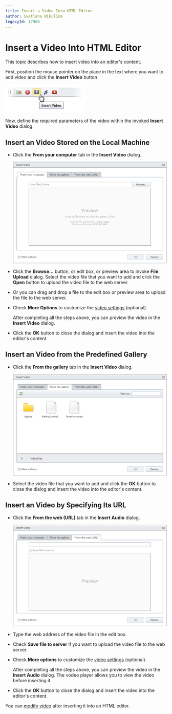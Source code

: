 ```yaml
---
title: Insert a Video Into HTML Editor
author: Svetlana Nikulina
legacyId: 17968
---
```

# Insert a Video Into HTML Editor
This topic describes how to insert video into an editor's content.

First, position the mouse pointer on the place in the text where you want to add video and click the **Insert Video** button.

![EUD_InsertVideo_Button](../../../images/img25648.png)

Now, define the required parameters of the video within the invoked **Insert Video** dialog.

## Insert an Video Stored on the Local Machine
* Click the **From your computer** tab in the **Insert Video** dialog.
	
	![EUD_InsertVideo_fromComp](../../../images/img25656.png)
* Click the **Browse...** button, or edit box, or preview area to invoke **File Upload** dialog. Select the video file that you want to add and click the **Open** button to upload the video file to the web server.
* Or you can drag and drop a file to the edit box or preview area to upload the file to the web server.
* Check **More Options** to customize the [video settings](video-settings.md) (optional).
	
	After completing all the steps above, you can preview the video in the **Insert Video** dialog.
* Click the **OK** button to close the dialog and insert the video into the editor's content.

## Insert an Video from the Predefined Gallery
* Click the **From the gallery** tab in the **Insert Video** dialog.
	
	![EUD_InsertVideo_fromGallery](../../../images/img25654.png)
* Select the video file that you want to add and click the **OK** button to close the dialog and insert the video into the editor's content.

## Insert an Video by Specifying Its URL
* Click the **From the web (URL)** tab in the **Insert Audio** dialog.
	
	![EUD_InsertVideo_Dialog](../../../images/img25651.png)
* Type the web address of the video file in the edit box.
* Check **Save file to server** if you want to upload the video file to the web server.
* Check **More options** to customize the [video settings](video-settings.md) (optional).
	
	After completing all the steps above, you can preview the video in the **Insert Audio** dialog. The vodeo player allows you to view the video before inserting it.
* Click the **OK** button to close the dialog and insert the video into the editor's content.

You can [modify video](modify-video-settings-in-html-editor.md) after inserting it into an HTML editor.